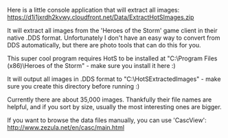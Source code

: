 Here is a little console application that will extract all images: https://d1i1jxrdh2kvwy.cloudfront.net/Data/ExtractHotSImages.zip

It will extract all images from the 'Heroes of the Storm' game client in their native .DDS format.  Unfortunately I don't have an easy way to convert from DDS automatically, but there are photo tools that can do this for you.

This super cool program requires HotS to be installed at "C:\Program Files (x86)\Heroes of the Storm" - make sure you install it here :)

It will output all images in .DDS format to "C:\HotSExtractedImages" - make sure you create this directory before running :)

Currently there are about 35,000 images.  Thankfully their file names are helpful, and if you sort by size, usually the most interesting ones are bigger.

If you want to browse the data files manually, you can use 'CascView': http://www.zezula.net/en/casc/main.html